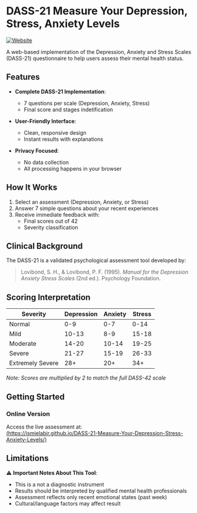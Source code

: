 # DASS-21 Measure Your Depression, Stress, Anxiety Levels

[![Website](https://img.shields.io/website?down_message=offline&label=Live%20Demo&style=flat-square&up_message=online&url=https%3A%2F%2Fismielabir.github.io%2FDASS-21-Measure-Your-Depression-Stress-Anxiety-Levels%2F)](https://ismielabir.github.io/DASS-21-Measure-Your-Depression-Stress-Anxiety-Levels/)

A web-based implementation of the Depression, Anxiety and Stress Scales (DASS-21) questionnaire to help users assess their mental health status.

## Features

- **Complete DASS-21 Implementation**: 
  - 7 questions per scale (Depression, Anxiety, Stress)
  - Final score and stages indetification


- **User-Friendly Interface**:
  - Clean, responsive design
  - Instant results with explanations

- **Privacy Focused**:
  - No data collection
  - All processing happens in your browser

## How It Works

1. Select an assessment (Depression, Anxiety, or Stress)
2. Answer 7 simple questions about your recent experiences
3. Receive immediate feedback with:
   - Final scores out of 42
   - Severity classification

## Clinical Background

The DASS-21 is a validated psychological assessment tool developed by:

> Lovibond, S. H., & Lovibond, P. F. (1995). *Manual for the Depression Anxiety Stress Scales* (2nd ed.). Psychology Foundation.

## Scoring Interpretation

| Severity       | Depression | Anxiety | Stress |
|----------------|------------|---------|--------|
| Normal         | 0-9        | 0-7     | 0-14   |
| Mild           | 10-13      | 8-9     | 15-18  |
| Moderate       | 14-20      | 10-14   | 19-25  |
| Severe         | 21-27      | 15-19   | 26-33  |
| Extremely Severe | 28+      | 20+     | 34+    |

*Note: Scores are multiplied by 2 to match the full DASS-42 scale*

## Getting Started

### Online Version
Access the live assessment at:  
[(https://ismielabir.github.io/DASS-21-Measure-Your-Depression-Stress-Anxiety-Levels/)](https://ismielabir.github.io/DASS-21-Measure-Your-Depression-Stress-Anxiety-Levels/)

## Limitations

⚠️ **Important Notes About This Tool**:
- This is a not a diagnostic instrument
- Results should be interpreted by qualified mental health professionals
- Assessment reflects only recent emotional states (past week)
- Cultural/language factors may affect result
